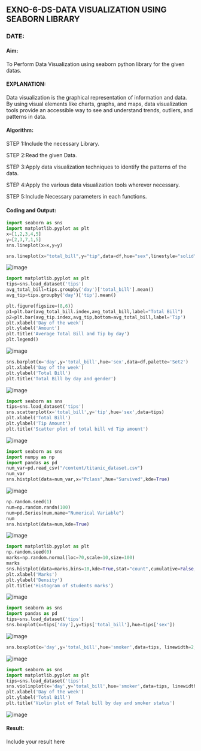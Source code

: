 ## EXNO-6-DS-DATA VISUALIZATION USING SEABORN LIBRARY
### DATE:

#### Aim:
  To Perform Data Visualization using seaborn python library for the given datas.

#### EXPLANATION:
Data visualization is the graphical representation of information and data. By using visual elements like charts, graphs, and maps, data visualization tools provide an accessible way to see and understand trends, outliers, and patterns in data.

#### Algorithm:
STEP 1:Include the necessary Library.

STEP 2:Read the given Data.

STEP 3:Apply data visualization techniques to identify the patterns of the data.

STEP 4:Apply the various data visualization tools wherever necessary.

STEP 5:Include Necessary parameters in each functions.

#### Coding and Output:
```python
import seaborn as sns
import matplotlib.pyplot as plt
x=[1,2,3,4,5]
y=[2,3,7,1,5]
sns.lineplot(x=x,y=y)
```

```python
sns.lineplot(x="total_bill",y="tip",data=df,hue="sex",linestyle="solid",legend="auto")
```
![image](https://github.com/MeethaPrabhu/EXNO-6-DS/assets/119401038/744968ca-2a33-43fe-bf08-a0d6a70f7fb5)

```python
import matplotlib.pyplot as plt
tips=sns.load_dataset('tips')
avg_total_bill=tips.groupby('day')['total_bill'].mean()
avg_tip=tips.groupby('day')['tip'].mean()

plt.figure(figsize=(8,6))
p1=plt.bar(avg_total_bill.index,avg_total_bill,label="Total Bill")
p2=plt.bar(avg_tip.index,avg_tip,bottom=avg_total_bill,label='Tip')
plt.xlabel('Day of the week')
plt.ylabel('Amount')
plt.title('Average Total Bill and Tip by day')
plt.legend()
```
![image](https://github.com/MeethaPrabhu/EXNO-6-DS/assets/119401038/1c8702b1-678e-4704-b1c2-f5e4f58858e8)
```python
sns.barplot(x='day',y='total_bill',hue='sex',data=df,palette='Set2')
plt.xlabel('Day of the week')
plt.ylabel('Total Bill')
plt.title('Total Bill by day and gender')
```
![image](https://github.com/MeethaPrabhu/EXNO-6-DS/assets/119401038/8b6ebdad-5fed-4cc4-b04a-d0c469ca99a8)

```python
import seaborn as sns
tips=sns.load_dataset('tips')
sns.scatterplot(x='total_bill',y='tip',hue='sex',data=tips)
plt.xlabel('Total Bill')
plt.ylabel('Tip Amount')
plt.title('Scatter plot of total bill vd Tip amount')
```
![image](https://github.com/MeethaPrabhu/EXNO-6-DS/assets/119401038/9cf8eb81-08ca-4fa0-822a-d9fd805b5264)

```python
import seaborn as sns
import numpy as np
import pandas as pd
num_var=pd.read_csv("/content/titanic_dataset.csv")
num_var
sns.histplot(data=num_var,x="Pclass",hue="Survived",kde=True)
```
![image](https://github.com/MeethaPrabhu/EXNO-6-DS/assets/119401038/c04fd9ff-9763-41f5-9baf-40fee16a6bbe)

```python
np.random.seed(1)
num=np.random.randn(100)
num=pd.Series(num,name="Numerical Variable")
num
sns.histplot(data=num,kde=True)
```
![image](https://github.com/MeethaPrabhu/EXNO-6-DS/assets/119401038/576530fb-71d8-4ac9-8392-ae86aad4bf78)

```python
import matplotlib.pyplot as plt
np.random.seed(0)
marks=np.random.normal(loc=70,scale=10,size=100)
marks
sns.histplot(data=marks,bins=10,kde=True,stat="count",cumulative=False,multiple="stack",element="bars",palette="Set1",color="black",shrink=0.7)
plt.xlabel('Marks')
plt.ylabel('Density')
plt.title('Histogram of students marks')
```
![image](https://github.com/MeethaPrabhu/EXNO-6-DS/assets/119401038/347fe8ae-e9db-4e73-bfa5-02188b12f470)

```python
import seaborn as sns
import pandas as pd
tips=sns.load_dataset('tips')
sns.boxplot(x=tips['day'],y=tips['total_bill'],hue=tips['sex'])
```
![image](https://github.com/MeethaPrabhu/EXNO-6-DS/assets/119401038/b44be239-52cb-4d68-a03d-9407f439452b)

```python
sns.boxplot(x='day',y='total_bill',hue='smoker',data=tips, linewidth=2,width=0.6, boxprops={'facecolor':'lightblue','edgecolor':'black'},whiskerprops={'color':'blue','linestyle':'--','linewidth':1.5},capprops={'color':'red','linestyle':'--','linewidth':1.5})
```
![image](https://github.com/MeethaPrabhu/EXNO-6-DS/assets/119401038/b2e3c978-ec50-4415-89ff-e52d08286103)

```python
import seaborn as sns
import matplotlib.pyplot as plt
tips=sns.load_dataset('tips')
sns.violinplot(x='day',y='total_bill',hue='smoker',data=tips, linewidth=2,width=0.6, palette='Set1',color='blue',inner="quartile")
plt.xlabel('Day of the week')
plt.ylabel('Total Bill')
plt.title('Violin plot of Total bill by day and smoker status')
```
![image](https://github.com/MeethaPrabhu/EXNO-6-DS/assets/119401038/63d2729d-db79-4016-8634-fb8847fc716d)


#### Result:
 Include your result here
